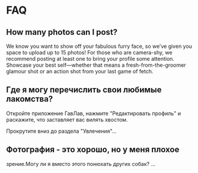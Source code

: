 # FAQ

## How many photos can I post?
 
We know you want to show off your fabulous furry face, so we’ve given you space to upload up to 15 photos! 
For those who are camera-shy, we recommend posting at least one to bring your profile some attention. 
Showcase your best self—whether that means a fresh-from-the-groomer glamour shot or an action shot from your last game of fetch.

## Где я могу перечислить свои любимые лакомства?

Откройте приложение ГавЛав, нажмите "Редактировать профиль" и раскажите, что заставляет вас вилять 
хвостом.

Прокрутите вниз до раздела "Увлечения"...

## Фотография - это хорошо, но у меня плохое
зрение.Могу ли я вместо этого понюхать других
собак?
...
